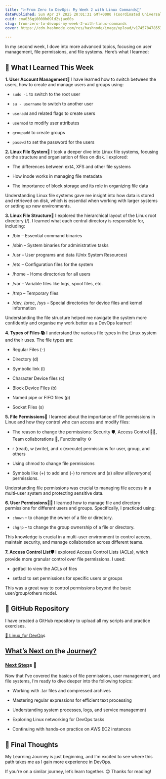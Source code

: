 ```yaml
---
title: "📈From Zero to DevOps: My Week 2 with Linux Commands🐧"
datePublished: Sun Apr 27 2025 20:01:31 GMT+0000 (Coordinated Universal Time)
cuid: cma036qj0000h09ld2sjae00s
slug: from-zero-to-devops-my-week-2-with-linux-commands
cover: https://cdn.hashnode.com/res/hashnode/image/upload/v1745784785534/3c7aca75-e888-4f28-9a2f-ec9eef24a8cf.webp

---
```


In my second week, I dove into more advanced topics, focusing on user management, file permissions, and file systems. Here’s what I learned:

## 💪 What I Learned This Week

**1\. User Account Management👥** I have learned how to switch between the users, how to create and manage users and groups using:

* `sudo -i` to switch to the root user
    
* `su - username` to switch to another user
    
* `useradd` and related flags to create users
    
* `usermod` to modify user attributes
    
* `groupadd` to create groups
    
* `passwd` to set the password for the users
    

**2\. Linux File System📂** I took a deeper dive into Linux file systems, focusing on the structure and organisation of files on disk. I explored:

* The differences between ext4, XFS and other file systems
    
* How inode works in managing file metadata
    
* The importance of block storage and its role in organizing file data
    

Understanding Linux file systems gave me insight into how data is stored and retrieved on disk, which is essential when working with larger systems or setting up new environments.

**3\. Linux File Structure📂** I explored the hierarchical layout of the Linux root directory (/). I learned what each central directory is responsible for, including:

* /bin – Essential command binaries
    
* /sbin – System binaries for administrative tasks
    
* /usr – User programs and data (Unix System Resources)
    
* /etc – Configuration files for the system
    
* /home – Home directories for all users
    
* /var – Variable files like logs, spool files, etc.
    
* /tmp – Temporary files
    
* /dev, /proc, /sys – Special directories for device files and kernel information
    

Understanding the file structure helped me navigate the system more confidently and organise my work better as a DevOps learner!

**4\. Types of Files 📚** I understand the various file types in the Linux system and their uses. The file types are:

* Regular Files (-)
    
* Directory (d)
    
* Symbolic link (l)
    
* Character Device files (c)
    
* Block Device Files (b)
    
* Named pipe or FIFO files (p)
    
* Socket Files (s)
    

**5\. File Permissions🔐** I learned about the importance of file permissions in Linux and how they control who can access and modify files:

* The reason to change the permissions: Security 🛡️, Access Control 👨‍💻, Team collaborations 🤝, Functionality ⚙️
    
* r (read), w (write), and x (execute) permissions for user, group, and others
    
* Using chmod to change file permissions
    
* Symbols like (+) to add and (-) to remove and (a) allow all(everyone) permissions.
    

Understanding file permissions was crucial to managing file access in a multi-user system and protecting sensitive data.

**6\. User Permissions🧑‍💻** I learned how to manage file and directory permissions for different users and groups. Specifically, I practiced using:

* `chown` – to change the owner of a file or directory.
    
* `chgrp` – to change the group ownership of a file or directory.
    

This knowledge is crucial in a multi-user environment to control access, maintain security, and manage collaboration across different teams.

**7\. Access Control List🛡️** I explored Access Control Lists (ACLs), which provide more granular control over file permissions. I used:

* getfacl to view the ACLs of files
    
* setfacl to set permissions for specific users or groups
    

This was a great way to control permissions beyond the basic user/group/others model.

## **📂 GitHub Repository**

I have created a GitHub repository to upload all my scripts and practice exercises.

[🔗 Linux\_for DevOp](https://github.com/vrjbhvsr/linux_for_DevOps_Practice.git)s

## [What’s Next on t](https://github.com/vrjbhvsr/linux_for_DevOps_Practice.git)he [Journey?](https://github.com/vrjbhvsr/linux_for_DevOps_Practice.git)

### [Next Step](https://github.com/vrjbhvsr/linux_for_DevOps_Practice.git)s 🚀

Now that I’ve covered the basics of file permissions, user management, and file systems, I’m ready to dive deeper into the following topics:

* Working with .tar files and compressed archives
    
* Mastering regular expressions for efficient text processing
    
* Understanding system processes, logs, and service management
    
* Exploring Linux networking for DevOps tasks
    
* Continuing with hands-on practice on AWS EC2 instances
    

## 🙌 Final Thoughts

My Learning Journey is just beginning, and I’m excited to see where this path takes me as I gain more experience in DevOps.

If you're on a similar journey, let’s learn together. 😊 Thanks for reading!